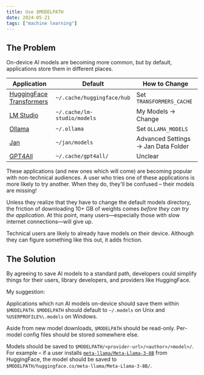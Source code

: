 ```yaml
---
title: Use $MODELPATH
date: 2024-05-21
tags: ["machine learning"]
---
```


## The Problem

On-device AI models are becoming more common, but by default, applications store them in different places.

| Application | Default | How to Change |
| --- | --- | --- |
| [HuggingFace Transformers](https://huggingface.co/docs/transformers/main/en/index) | `~/.cache/huggingface/hub` | Set `TRANSFORMERS_CACHE` |
| [LM Studio](https://lmstudio.ai) | `~/.cache/lm-studio/models` | My Models -> Change |
| [Ollama](https://ollama.com) | `~/.ollama` | Set `OLLAMA_MODELS` |
| [Jan](https://jan.ai) | `~/jan/models` | Advanced Settings -> Jan Data Folder |
| [GPT4All](https://gpt4all.io/index.html) | `~/.cache/gpt4all/` | Unclear |

These applications (and new ones which will come) are becoming popular with non-technical audiences. A user who tries one of these applications is more likely to try another. When they do, they'll be confused – their models are missing!

Unless they realize that they have to change the default models directory, the friction of downloading 10+ GB of weights comes *before they can try the application*. At this point, many users—especially those with slow internet connections—will give up.

Technical users are likely to already have models on their device. Although they can figure something like this out, it adds friction.

## The Solution

By agreeing to save AI models to a standard path, developers could simplify things for their users, library developers, and providers like HuggingFace.

My suggestion:

Applications which run AI models on-device should save them within `$MODELPATH`. `$MODELPATH` should default to `~/.models` on Unix and `%USERPROFILE%\.models` on Windows.

Aside from new model downloads, `$MODELPATH` should be read-only. Per-model config files should be stored somewhere else.

Models should be saved to `$MODELPATH/<provider-url>/<author>/<model>/`. For example – if a user installs [`meta-llama/Meta-Llama-3-8B`](https://huggingface.co/meta-llama/Meta-Llama-3-8B) from HuggingFace, the model should be saved to `$MODELPATH/huggingface.co/meta-llama/Meta-Llama-3-8B/`.
